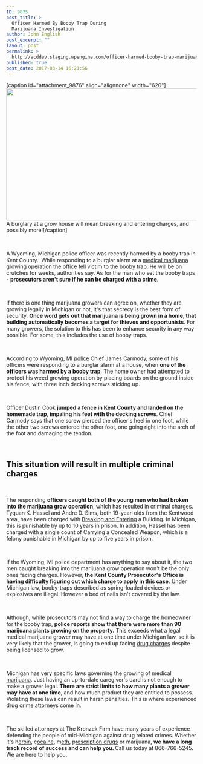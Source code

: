 ```yaml
---
ID: 9875
post_title: >
  Officer Harmed By Booby Trap During
  Marijuana Investigation
author: John English
post_excerpt: ""
layout: post
permalink: >
  http://acddev.staging.wpengine.com/officer-harmed-booby-trap-marijuana-investigation.html
published: true
post_date: 2017-03-14 16:21:56
---
```

[caption id="attachment_9876" align="alignnone" width="620"]<img class=" wp-image-9876" src="http://acddev.staging.wpengine.com/wp-content/uploads/2017/03/marijuana-1910598_640-300x169.jpg" alt="" width="620" height="349" /> A burglary at a grow house will mean breaking and entering charges, and possibly more![/caption]

&nbsp;

<span style="font-weight: 400;">A Wyoming, Michigan police officer was recently harmed by a booby trap in Kent County.  While responding to a burglar alarm at a </span><a href="http://acddev.staging.wpengine.com/medical-marijuana.html" target="_blank"><span style="font-weight: 400;">medical marijuana</span></a><span style="font-weight: 400;"> growing operation the office fell victim to the booby trap. He will be on crutches for weeks, authorities say. As for the man who set the booby traps - </span><b>prosecutors aren't sure if he can be charged with a crime</b><span style="font-weight: 400;">.</span>

&nbsp;

<span style="font-weight: 400;">If there is one thing marijuana growers can agree on, whether they are growing legally in Michigan or not, it's that secrecy is the best form of security. </span><b>Once word gets out that marijuana is being grown in a home, that building automatically becomes a target for thieves and opportunists</b><span style="font-weight: 400;">. For many growers, the solution to this has been to enhance security in any way possible. For some, this includes the use of booby traps.</span>

&nbsp;

<span style="font-weight: 400;">According to Wyoming, MI </span><a href="http://acddev.staging.wpengine.com/searches.html" target="_blank"><span style="font-weight: 400;">police</span></a><span style="font-weight: 400;"> Chief James Carmody, some of his officers were responding to a burglar alarm at a house, when </span><b>one of the officers was harmed by a booby trap</b><span style="font-weight: 400;">. The home owner had attempted to protect his weed growing operation by placing boards on the ground inside his fence, with three inch decking screws sticking up. </span>

&nbsp;

<span style="font-weight: 400;">Officer Dustin Cook </span><b>jumped a fence in Kent County and landed on the homemade trap, impaling his feet with the decking screws</b><span style="font-weight: 400;">. Chief Carmody says that one screw pierced the officer's heel in one foot, while the other two screws entered the other foot, one going right into the arch of the foot and damaging the tendon.</span>

&nbsp;
<h2>This situation will result in multiple criminal charges</h2>
&nbsp;

<span style="font-weight: 400;">The responding </span><b>officers caught both of the young men who had broken into the marijuana grow operation</b><span style="font-weight: 400;">, which has resulted in criminal charges. Tyquan K. Hassel and Andre D. Sims, both 19-year-olds from the Kentwood area, have been charged with </span><a href="http://acddev.staging.wpengine.com/michigan-home-invasion-attorneys-criminal-defense-lawyers.html" target="_blank"><span style="font-weight: 400;">Breaking and Entering</span></a><span style="font-weight: 400;"> a Building. In Michigan, this is punishable by up to 10 years in prison. In addition, Hassel has been charged with a single count of Carrying a Concealed Weapon, which is a felony punishable in Michigan by up to five years in prison.</span>

&nbsp;

<span style="font-weight: 400;">If the Wyoming, MI police department has anything to say about it, the two men caught breaking into the marijuana grow operation won't be the only ones facing charges. However,</span><b> the Kent County Prosecutor's Office is having difficulty figuring out which charge to apply in this case</b><span style="font-weight: 400;">. Under Michigan law, booby-traps described as spring-loaded devices or explosives are illegal. However a bed of nails isn't covered by the law.</span>

&nbsp;

<span style="font-weight: 400;">Although, while prosecutors may not find a way to charge the homeowner for the booby trap, </span><b>police reports show that there were more than 90 marijuana plants growing on the property.</b><span style="font-weight: 400;"> This exceeds what a legal medical marijuana grower may have at one time under Michigan law, so it is very likely that the grower, is going to end up facing </span><a href="http://acddev.staging.wpengine.com/drug-charges.html" target="_blank"><span style="font-weight: 400;">drug charges</span></a><span style="font-weight: 400;"> despite being licensed to grow.</span>

&nbsp;

<span style="font-weight: 400;">Michigan has very specific laws governing the growing of medical </span><a href="http://acddev.staging.wpengine.com/marijuana.html" target="_blank"><span style="font-weight: 400;">marijuana</span></a><span style="font-weight: 400;">. Just having an up-to-date caregiver's card is not enough to make a grower legal. </span><b>There are strict limits to how many plants a grower may have at one time</b><span style="font-weight: 400;">, and how much product they are entitled to possess. Violating these laws can result in harsh penalties. This is where experienced drug crime attorneys come in.</span>

&nbsp;

<span style="font-weight: 400;">The skilled attorneys at The Kronzek Firm have many years of experience defending the people of mid-Michigan against drug related crimes. Whether it's h</span><a href="http://acddev.staging.wpengine.com/heroin.html" target="_blank"><span style="font-weight: 400;">eroin</span></a><span style="font-weight: 400;">, c</span><a href="http://acddev.staging.wpengine.com/cocaine.html" target="_blank"><span style="font-weight: 400;">ocaine</span></a><span style="font-weight: 400;">, m</span><a href="http://acddev.staging.wpengine.com/methamphetamine.html" target="_blank"><span style="font-weight: 400;">eth</span></a><span style="font-weight: 400;">, p</span><a href="http://acddev.staging.wpengine.com/prescription-drug-abuse.html" target="_blank"><span style="font-weight: 400;">rescription drugs</span></a><span style="font-weight: 400;"> or marijuana, </span><b>we have a long track record of success and can help you. </b><span style="font-weight: 400;">Call us today at 866-766-5245. We are here to help you.</span>